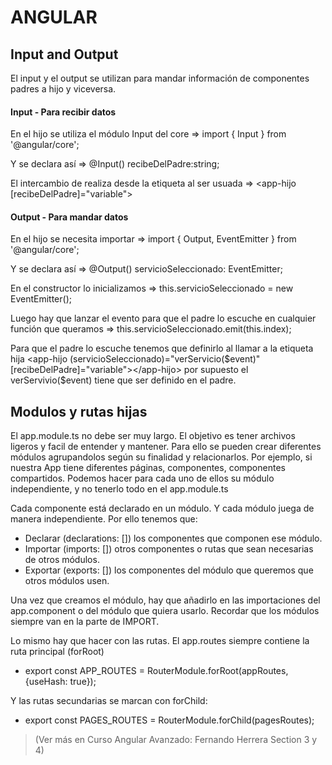 # ANGULAR

## Input and Output
El input y el output se utilizan para mandar información de componentes padres a hijo y viceversa.
#### Input - Para recibir datos

En el hijo se utiliza el módulo Input del core => import { Input } from '@angular/core';

Y se declara así => @Input() recibeDelPadre:string;

El intercambio de realiza desde la etiqueta al ser usuada => <app-hijo [recibeDelPadre]="variable"></app-hijo>

#### Output - Para mandar datos

En el hijo se necesita importar => import { Output, EventEmitter } from '@angular/core';

Y se declara así => @Output() servicioSeleccionado: EventEmitter<number>;

En el constructor lo inicializamos => this.servicioSeleccionado = new EventEmitter();

Luego hay que lanzar el evento para que el padre lo escuche en cualquier función que queramos =>
this.servicioSeleccionado.emit(this.index);

Para que el padre lo escuche tenemos que definirlo al llamar a la etiqueta hija
<app-hijo (servicioSeleccionado)="verServicio($event)" [recibeDelPadre]="variable"></app-hijo>
por supuesto el verServivio($event) tiene que ser definido en el padre.

## Modulos y rutas hijas

El app.module.ts no debe ser muy largo. El objetivo es tener archivos ligeros
y facil de entender y mantener.
Para ello se pueden crear diferentes módulos agrupandolos según su finalidad y relacionarlos.
Por ejemplo, si nuestra App tiene diferentes páginas, componentes, componentes compartidos.
Podemos hacer para cada uno de ellos su módulo independiente, y no tenerlo todo en el app.module.ts

Cada componente está declarado en un módulo. Y cada módulo juega de manera independiente.
Por ello tenemos que:
  - Declarar (declarations: []) los componentes que componen ese módulo.
  - Importar (imports: []) otros componentes o rutas que sean necesarias de otros módulos.
  - Exportar (exports: []) los componentes del módulo que queremos que otros módulos usen.

Una vez que creamos el módulo, hay que añadirlo en las importaciones del app.component
o del módulo que quiera usarlo. Recordar que los módulos siempre van en la parte de IMPORT.

Lo mismo hay que hacer con las rutas.
El app.routes siempre contiene la ruta principal (forRoot)
  
  - export const APP_ROUTES = RouterModule.forRoot(appRoutes, {useHash: true});
  
Y las rutas secundarias se marcan con forChild:

 - export const PAGES_ROUTES = RouterModule.forChild(pagesRoutes);
 
 > (Ver más en Curso Angular Avanzado: Fernando Herrera Section 3 y 4)










